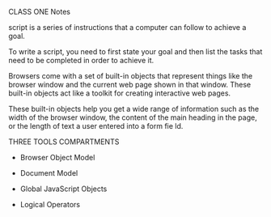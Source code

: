 CLASS ONE Notes


script is a series of instructions that a
computer can follow to achieve a goal.

To write a script, you need to first
state your goal and then list the
tasks that need to be completed in
order to achieve it.

Browsers come with a set of built-in objects that represent things like the
browser window and the current web page shown in that window. These
built-in objects act like a toolkit for creating interactive web pages.

These built-in objects help you get a wide range
of information such as the width of the browser
window, the content of the main heading in the page,
or the length of text a user entered into a form fie ld.


THREE TOOLS COMPARTMENTS
 - Browser Object Model
 - Document Model
 - Global JavaScript Objects
 
 
 - Logical Operators
